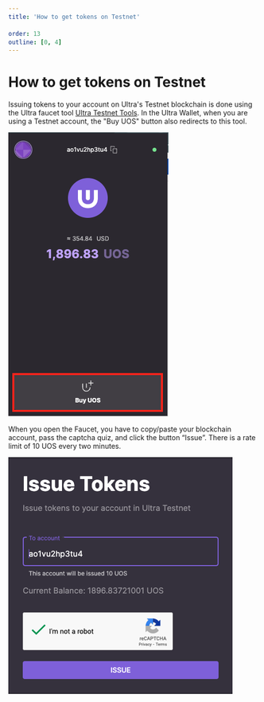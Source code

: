 ```yaml
---
title: 'How to get tokens on Testnet'

order: 13
outline: [0, 4]
---
```


# How to get tokens on Testnet

Issuing tokens to your account on Ultra's Testnet blockchain is done using the Ultra faucet tool [Ultra Testnet Tools](https://faucet.testnet.app.ultra.io/). In the Ultra Wallet, when you are using a Testnet account, the "Buy UOS" button also redirects to this tool.

![](/images/uwax-home-buy-uos.png)

When you open the Faucet, you have to copy/paste your blockchain account, pass the captcha quiz, and click the button “Issue”. There is a rate limit of 10 UOS every two minutes.

![](/images/faucet-issue-tokens.png)
